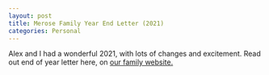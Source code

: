 ```yaml
---
layout: post
title: Merose Family Year End Letter (2021)
categories: Personal
---
```


Alex and I had a wonderful 2021, with lots of changes and excitement. Read out end of year letter here, on [our family website.](https://merose.com/2021/)